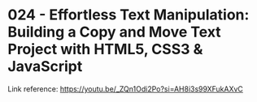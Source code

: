 # 024 - Effortless Text Manipulation: Building a Copy and Move Text Project with HTML5, CSS3 & JavaScript

Link reference: https://youtu.be/_ZQn1Odi2Po?si=AH8i3s99XFukAXvC
